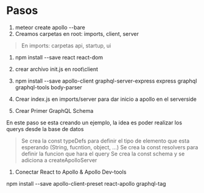 # Pasos

1. meteor create apollo --bare
1. Creamos carpetas en root: imports, client, server
> En imports: carpetas api, startup, ui

1. npm install --save react react-dom

1. crear archivo init.js en root\client

1. npm install --save apollo-client graphql-server-express express graphql graphql-tools body-parser

1. Crear index.js en imports/server para dar inicio a apollo en el serverside

1. Crear Primer GraphQL Schema

En este paso se esta creando un ejemplo, la idea es poder realizar los querys desde la base de datos

> Se crea la const typeDefs para definir el tipo de elemento que esta esperando (String, fucntion, object, ...)
> Se crea la const resolvers para definir la funcion que hara el query
> Se crea la const schema y se adiciona a createApolloServer

1. Conectar React to Apollo & Apollo Dev-tools

npm install --save apollo-client-preset react-apollo graphql-tag